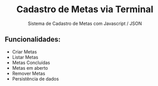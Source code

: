 <h1 align="center">
Cadastro de Metas via Terminal
</h1>

<p align="center"> Sistema de Cadastro de Metas com Javascript / JSON </p>

<h2> <strong>Funcionalidades:</strong></h2>
<ul>
  <li>Criar Metas</li>
  <li>Listar Metas</li>
  <li>Metas Concluídas</li>
  <li>Metas em aberto</li>
  <li>Remover Metas</li>
  <li>Persistência de dados</li>
</ul>
